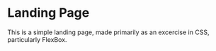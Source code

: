 # Landing Page

This is a simple landing page, made primarily as an excercise in CSS, particularly FlexBox.